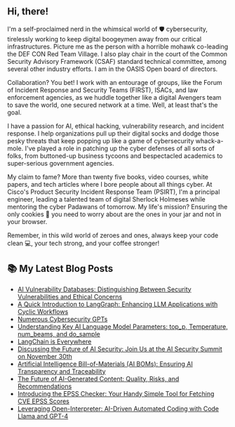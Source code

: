 ## Hi, there!
I'm a self-proclaimed nerd in the whimsical world of 🛡️ cybersecurity, tirelessly working to keep digital boogeymen away from our critical infrastructures. Picture me as the person with a horrible mohawk co-leading the DEF CON Red Team Village. I also play chair in the court of the Common Security Advisory Framework (CSAF) standard technical committee, among several other industry efforts. I am in the OASIS Open board of directors.

Collaboration? You bet! I work with an entourage of groups, like the Forum of Incident Response and Security Teams (FIRST), ISACs, and law enforcement agencies, as we huddle together like a digital Avengers team to save the world, one secured network at a time. Well, at least that's the goal.

I have a passion for AI, ethical hacking, vulnerability research, and incident response. I help organizations pull up their digital socks and dodge those pesky threats that keep popping up like a game of cybersecurity whack-a-mole. I've played a role in patching up the cyber defenses of all sorts of folks, from buttoned-up business tycoons and bespectacled academics to super-serious government agencies.

My claim to fame? More than twenty five books, video courses, white papers, and tech articles where I bore people about all things cyber. At Cisco's Product Security Incident Response Team (PSIRT), I'm a principal engineer, leading a talented team of digital Sherlock Holmeses while mentoring the cyber Padawans of tomorrow. My life's mission? Ensuring the only cookies 🍪 you need to worry about are the ones in your jar and not in your browser. 

Remember, in this wild world of zeroes and ones, always keep your code clean 💻, your tech strong, and your coffee stronger!


## 📚 My Latest Blog Posts
<!-- BLOG-POST-LIST:START -->
- [AI Vulnerability Databases: Distinguishing Between Security Vulnerabilities and Ethical Concerns](https://santosomar.medium.com/ai-vulnerability-databases-distinguishing-between-security-vulnerabilities-and-ethical-concerns-7c190a3d9af2?source=rss-fc39e28d7e52------2)
- [A Quick Introduction to LangGraph: Enhancing LLM Applications with Cyclic Workflows](https://santosomar.medium.com/a-quick-introduction-to-langgraph-enhancing-llm-applications-with-cyclic-workflows-145f61f38747?source=rss-fc39e28d7e52------2)
- [Numerous Cybersecurity GPTs](https://santosomar.medium.com/numerous-cybersecurity-gpts-c8e89d454444?source=rss-fc39e28d7e52------2)
- [Understanding Key AI Language Model Parameters: top_p, Temperature, num_beams, and do_sample](https://santosomar.medium.com/understanding-key-ai-language-model-parameters-top-p-temperature-num-beams-and-do-sample-9874bf3c89ae?source=rss-fc39e28d7e52------2)
- [LangChain is Everywhere](https://santosomar.medium.com/langchain-is-everywhere-5415613390f1?source=rss-fc39e28d7e52------2)
- [Discussing the Future of AI Security: Join Us at the AI Security Summit on November 30th](https://santosomar.medium.com/discussing-the-future-of-ai-security-join-us-at-the-ai-security-summit-on-november-30th-8513d902697d?source=rss-fc39e28d7e52------2)
- [Artificial Intelligence Bill-of-Materials &lpar;AI BOMs&rpar;: Ensuring AI Transparency and Traceability](https://santosomar.medium.com/artificial-intelligence-bill-of-materials-ai-boms-ensuring-ai-transparency-and-traceability-82322643bd2a?source=rss-fc39e28d7e52------2)
- [The Future of AI-Generated Content: Quality, Risks, and Recommendations](https://santosomar.medium.com/the-future-of-ai-generated-content-quality-risks-and-recommendations-48c35b9a1eb5?source=rss-fc39e28d7e52------2)
- [Introducing the EPSS Checker: Your Handy Simple Tool for Fetching CVE EPSS Scores](https://santosomar.medium.com/introducing-the-epss-checker-your-handy-simple-tool-for-fetching-cve-epss-scores-5e5eae3e7c09?source=rss-fc39e28d7e52------2)
- [Leveraging Open-Interpreter: AI-Driven Automated Coding with Code Llama and GPT-4](https://santosomar.medium.com/leveraging-open-interpreter-ai-driven-automated-coding-with-code-llama-and-gpt-4-5361b944fa0?source=rss-fc39e28d7e52------2)
<!-- BLOG-POST-LIST:END -->



